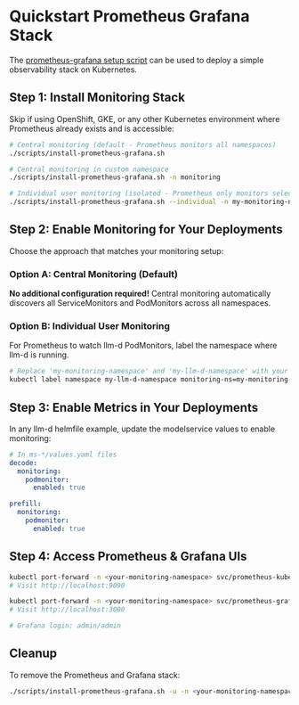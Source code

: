 # Quickstart Prometheus Grafana Stack

The [prometheus-grafana setup script](./scripts/install-prometheus-grafana.sh) can be used to deploy a simple observability stack on Kubernetes.

## Step 1: Install Monitoring Stack

Skip if using OpenShift, GKE, or any other Kubernetes environment where Prometheus already exists and is accessible:

```bash
# Central monitoring (default - Prometheus monitors all namespaces)
./scripts/install-prometheus-grafana.sh

# Central monitoring in custom namespace
./scripts/install-prometheus-grafana.sh -n monitoring

# Individual user monitoring (isolated - Prometheus only monitors selected namespaces based on namespace labels)
./scripts/install-prometheus-grafana.sh --individual -n my-monitoring-namespace
```

## Step 2: Enable Monitoring for Your Deployments

Choose the approach that matches your monitoring setup:

### Option A: Central Monitoring (Default)

**No additional configuration required!** Central monitoring automatically discovers all ServiceMonitors and PodMonitors across all namespaces.

### Option B: Individual User Monitoring

For Prometheus to watch llm-d PodMonitors, label the namespace where llm-d is running.

```bash
# Replace 'my-monitoring-namespace' and 'my-llm-d-namespace' with your actual namespaces
kubectl label namespace my-llm-d-namespace monitoring-ns=my-monitoring-namespace
```

## Step 3: Enable Metrics in Your Deployments

In any llm-d helmfile example, update the modelservice values to enable monitoring:

```yaml
# In ms-*/values.yaml files
decode:
  monitoring:
    podmonitor:
      enabled: true

prefill:
  monitoring:
    podmonitor:
      enabled: true
```

## Step 4: Access Prometheus & Grafana UIs

```bash
kubectl port-forward -n <your-monitoring-namespace> svc/prometheus-kube-prometheus-prometheus 9090:9090
# Visit http://localhost:9090

kubectl port-forward -n <your-monitoring-namespace> svc/prometheus-grafana 3000:80
# Visit http://localhost:3000

# Grafana login: admin/admin
```

## Cleanup

To remove the Prometheus and Grafana stack:

```bash
./scripts/install-prometheus-grafana.sh -u -n <your-monitoring-namespace>
```
